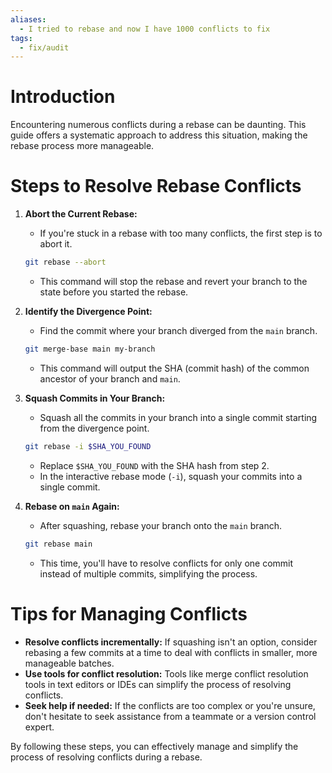 ```yaml
---
aliases:
  - I tried to rebase and now I have 1000 conflicts to fix
tags:
  - fix/audit
---
```

# Introduction
Encountering numerous conflicts during a rebase can be daunting. This guide offers a systematic approach to address this situation, making the rebase process more manageable.

# Steps to Resolve Rebase Conflicts
1. **Abort the Current Rebase:**
   - If you're stuck in a rebase with too many conflicts, the first step is to abort it.
   ```bash
   git rebase --abort
   ```
   - This command will stop the rebase and revert your branch to the state before you started the rebase.

2. **Identify the Divergence Point:**
   - Find the commit where your branch diverged from the `main` branch.
   ```bash
   git merge-base main my-branch
   ```
   - This command will output the SHA (commit hash) of the common ancestor of your branch and `main`.

3. **Squash Commits in Your Branch:**
   - Squash all the commits in your branch into a single commit starting from the divergence point.
   ```bash
   git rebase -i $SHA_YOU_FOUND
   ```
   - Replace `$SHA_YOU_FOUND` with the SHA hash from step 2.
   - In the interactive rebase mode (`-i`), squash your commits into a single commit.

4. **Rebase on `main` Again:**
   - After squashing, rebase your branch onto the `main` branch.
   ```bash
   git rebase main
   ```
   - This time, you'll have to resolve conflicts for only one commit instead of multiple commits, simplifying the process.

# Tips for Managing Conflicts
- **Resolve conflicts incrementally:** If squashing isn't an option, consider rebasing a few commits at a time to deal with conflicts in smaller, more manageable batches.
- **Use tools for conflict resolution:** Tools like merge conflict resolution tools in text editors or IDEs can simplify the process of resolving conflicts.
- **Seek help if needed:** If the conflicts are too complex or you're unsure, don't hesitate to seek assistance from a teammate or a version control expert.

By following these steps, you can effectively manage and simplify the process of resolving conflicts during a rebase.
